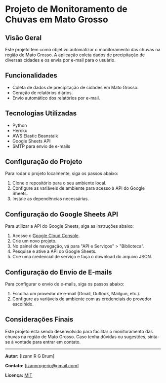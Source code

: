 # Projeto de Monitoramento de Chuvas em Mato Grosso

## Visão Geral

Este projeto tem como objetivo automatizar o monitoramento das chuvas na região de Mato Grosso. A aplicação coleta dados de precipitação de diversas cidades e os envia por e-mail para o usuário.

## Funcionalidades

- Coleta de dados de precipitação de cidades em Mato Grosso.
- Geração de relatórios diários.
- Envio automático dos relatórios por e-mail.

## Tecnologias Utilizadas

- Python
- Heroku
- AWS Elastic Beanstalk
- Google Sheets API
- SMTP para envio de e-mails

## Configuração do Projeto

Para rodar o projeto localmente, siga os passos abaixo:

1. Clone o repositório para o seu ambiente local.
2. Configure as variáveis de ambiente para acesso à API do Google Sheets.
3. Instale as dependências necessárias.

## Configuração do Google Sheets API

Para utilizar a API do Google Sheets, siga as instruções abaixo:

1. Acesse o [Google Cloud Console](https://console.cloud.google.com/).
2. Crie um novo projeto.
3. No painel de navegação, vá para "API e Serviços" > "Biblioteca".
4. Pesquise e ative a API do Google Sheets.
5. Crie uma credencial de serviço e faça o download do arquivo JSON.

## Configuração do Envio de E-mails

Para configurar o envio de e-mails, siga os passos abaixo:

1. Escolha um provedor de e-mail (Gmail, Outlook, Mailgun, etc.).
2. Configure as variáveis de ambiente com as credenciais do provedor escolhido.


## Considerações Finais

Este projeto esta sendo desenvolvido para facilitar o monitoramento das chuvas na região de Mato Grosso. Caso tenha dúvidas ou sugestões, sinta-se à vontade para entrar em contato.

---

**Autor:** [Izann R G Brum]

**Contato:** [izannrogerio@gmail.com]

**Licença:** [MIT](https://opensource.org/licenses/MIT)


